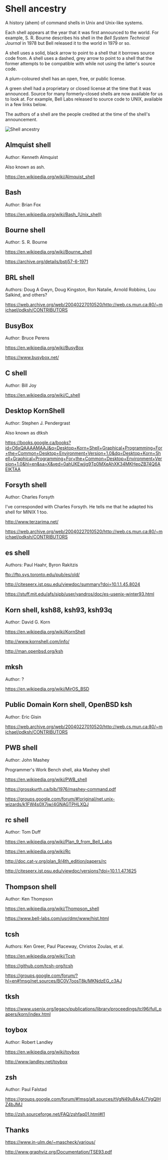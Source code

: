 
# Shell ancestry

A history (ahem) of command shells in Unix and Unix-like systems.

Each shell appears at the year that it was first announced to the
world. For example, S. R. Bourne describes his shell in the *Bell
System Technical Journal* in 1978 but Bell released it to the world in
1979 or so.

A shell uses a solid, black arrow to point to a shell that it
borrows source code from. A shell uses a dashed, grey arrow to point
to a shell that the former attempts to be compatible with while not 
using the latter's source code.

A plum-coloured shell has an open, free, or public license. 

A green shell had a proprietary or closed license at the time that it was
announced. Source for many formerly-closed shells are now available for us
to look at. For example, Bell Labs released to source code to UNIX,
available in a few links below.

The authors of a shell are the people credited at the time of the shell's 
announcement. 

![Shell ancestry](shellancestry.svg)

## Almquist shell

Author: Kenneth Almquist

Also known as ash.

https://en.wikipedia.org/wiki/Almquist_shell


## Bash

Author: Brian Fox

https://en.wikipedia.org/wiki/Bash_(Unix_shell)


## Bourne shell

Author: S. R. Bourne

https://en.wikipedia.org/wiki/Bourne_shell

https://archive.org/details/bstj57-6-1971


## BRL shell

Authors: Doug A Gwyn, Doug Kingston, Ron Natalie, Arnold Robbins, Lou Salkind, and others?

https://web.archive.org/web/20040227010520/http://web.cs.mun.ca:80/~michael/pdksh/CONTRIBUTORS


## BusyBox

Author: Bruce Perens

https://en.wikipedia.org/wiki/BusyBox

https://www.busybox.net/


## C shell

Author: Bill Joy

https://en.wikipedia.org/wiki/C_shell


## Desktop KornShell

Author: Stephen J. Pendergrast

Also known as dtksh

https://books.google.ca/books?id=O6xQAAAAMAAJ&q=Desktop+Korn+Shell+Graphical+Programming+For+the+Common+Desktop+Environment+Version+1.0&dq=Desktop+Korn+Shell+Graphical+Programming+For+the+Common+Desktop+Environment+Version+1.0&hl=en&sa=X&ved=0ahUKEwjjg9Tp0MXeAhXK34MKHeoZB74Q6AEIKTAA


## Forsyth shell

Author: Charles Forsyth

I've corresponded with Charles Forsyth. He tells me that he adapted his shell for MINIX 1 too.

http://www.terzarima.net/

https://web.archive.org/web/20040227010520/http://web.cs.mun.ca:80/~michael/pdksh/CONTRIBUTORS


## es shell

Authors: Paul Haahr, Byron Rakitzis

ftp://ftp.sys.toronto.edu/pub/es/old/

http://citeseerx.ist.psu.edu/viewdoc/summary?doi=10.1.1.45.8024

https://stuff.mit.edu/afs/sipb/user/yandros/doc/es-usenix-winter93.html


## Korn shell, ksh88, ksh93, ksh93q

Author: David G. Korn

https://en.wikipedia.org/wiki/KornShell

http://www.kornshell.com/info/

http://man.openbsd.org/ksh


## mksh

Author: ?

https://en.wikipedia.org/wiki/MirOS_BSD


## Public Domain Korn shell, OpenBSD ksh

Author: Eric Gisin

https://web.archive.org/web/20040227010520/http://web.cs.mun.ca:80/~michael/pdksh/CONTRIBUTORS


## PWB shell

Author: John Mashey

Programmer's Work Bench shell, aka Mashey shell

https://en.wikipedia.org/wiki/PWB_shell

https://grosskurth.ca/bib/1976/mashey-command.pdf

https://groups.google.com/forum/#!original/net.unix-wizards/k1FW4s0X7jw/4GNAGTPHLXQJ


## rc shell

Author: Tom Duff

https://en.wikipedia.org/wiki/Plan_9_from_Bell_Labs

https://en.wikipedia.org/wiki/Rc

http://doc.cat-v.org/plan_9/4th_edition/papers/rc

http://citeseerx.ist.psu.edu/viewdoc/versions?doi=10.1.1.47.1625


## Thompson shell

Author: Ken Thompson

https://en.wikipedia.org/wiki/Thompson_shell

https://www.bell-labs.com/usr/dmr/www/hist.html


## tcsh

Authors: Ken Greer, Paul Placeway, Christos Zoulas, et al.

https://en.wikipedia.org/wiki/Tcsh

https://github.com/tcsh-org/tcsh

https://groups.google.com/forum/?hl=en#!msg/net.sources/BC0V7oosT8k/MKNdzEG_c3AJ


## tksh

https://www.usenix.org/legacy/publications/library/proceedings/tcl96/full_papers/korn/index.html


## toybox

Author: Robert Landley

https://en.wikipedia.org/wiki/toybox

http://www.landley.net/toybox


## zsh

Author: Paul Falstad

https://groups.google.com/forum/#!msg/alt.sources/tVgN49u8Ax4/7VgQlHZ4bJMJ

http://zsh.sourceforge.net/FAQ/zshfaq01.html#l1


## Thanks

https://www.in-ulm.de/~mascheck/various/

http://www.graphviz.org/Documentation/TSE93.pdf
